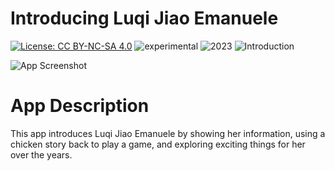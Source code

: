 # Introducing Luqi Jiao Emanuele

[![License: CC BY-NC-SA 4.0](https://img.shields.io/badge/License-CC%20BY--NC--SA%204.0-lightgrey.svg)](https://creativecommons.org/licenses/by-nc-sa/4.0/) 
![experimental](https://img.shields.io/badge/lifecycle-experimental-orange)
![2023](https://img.shields.io/badge/year-2023-lightgrey)
![Introduction](https://img.shields.io/badge/lifecycle-newapp-brightgreen)

![App Screenshot](introPic.jpg)

# App Description
This app introduces Luqi Jiao Emanuele by showing her information, using a chicken story back to play a game, and exploring exciting things for her over the years.
